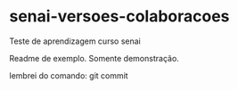 # senai-versoes-colaboracoes
Teste de aprendizagem curso senai

Readme de exemplo. Somente demonstração.

lembrei do comando: git commit